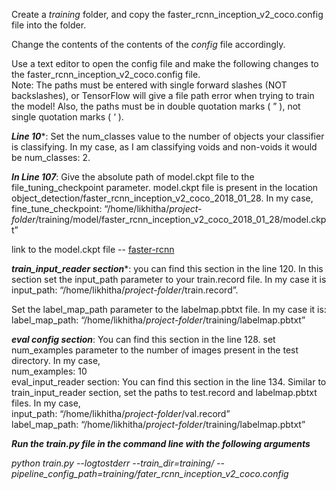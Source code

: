Create a *training* folder, and copy the faster_rcnn_inception_v2_coco.config file into the folder.</br>

Change the contents of the contents of the *config* file accordingly.</br>

Use a text editor to open the config file and make the following changes to the faster_rcnn_inception_v2_coco.config file.</br>
Note: The paths must be entered with single forward slashes (NOT backslashes), or TensorFlow will give a file path error when trying to train the model! Also, the paths must be in double quotation marks ( ” ), not single quotation marks ( ‘ ). </br>

***Line 10****: Set the num_classes value to the number of objects your classifier is classifying. In my case, as I am classifying voids and non-voids it would be num_classes: 2.

***In Line 107***: Give the absolute path of model.ckpt file to the file_tuning_checkpoint parameter. model.ckpt file is present in the location object_detection/faster_rcnn_inception_v2_coco_2018_01_28. In my case,</br>
fine_tune_checkpoint: “/home/likhitha/*project-folder*/training/model/faster_rcnn_inception_v2_coco_2018_01_28/model.ckpt”</br>

link to the model.ckpt file -- [faster-rcnn](https://github.com/tensorflow/models/blob/master/research/object_detection/g3doc/detection_model_zoo.md) </br>

***train_input_reader section****: you can find this section in the line 120. In this section set the input_path parameter to your train.record file. In my case it is </br>
input_path: “/home/likhitha/*project-folder*/train.record”.</br>

Set the label_map_path parameter to the labelmap.pbtxt file. In my case it is:</br>
label_map_path: “/home/likhitha/*project-folder*/training/labelmap.pbtxt”</br>

***eval config section***: You can find this section in the line 128. set num_examples parameter to the number of images present in the test directory. In my case,</br>
num_examples: 10</br>
eval_input_reader section: You can find this section in the line 134. Similar to train_input_reader section, set the paths to test.record and labelmap.pbtxt files. In my case,</br>
input_path: “/home/likhitha/*project-folder*/val.record”</br>
label_map_path: “/home/likhitha/*project-folder*/training/labelmap.pbtxt”</br>


***Run the train.py file in the command line with the following arguments*** </br>

*python train.py --logtostderr --train_dir=training/ --pipeline_config_path=training/fater_rcnn_inception_v2_coco.config*  </br>


